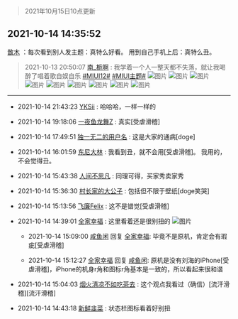 > 2021年10月15日10点更新
<link rel="stylesheet" href="https://cdn.jsdelivr.net/gh/taotie6/sampleJSON@main/css/photo_show.css">
<meta name="referrer" content="no-referrer" />


 ## 2021-10-14 14:35:52 

 [㪚木](https://www.coolapk.com/feed/30682948?shareKey=YzIyODAzMzM4ZmEwNjE2N2Q1NGM~) ：每次看到别人发主题：真特么好看。
用到自己手机上后：真特么丑。 

<div class="album">
</div>

> 2021-10-13 20:50:07 
> [南_栀啊](https://www.coolapk.com/feed/30668562?shareKey=OTY5NGI3ZDY4YjlhNjE2N2Q1NGM~) : 我学着一个人一整天都不失落，就让我喝醉了唱着歌自娱自乐 <a class="feed-link-tag" href="/t/MIUI12?type=0">#MIUI12#</a> <a class="feed-link-tag" href="/t/MIUI主题?type=0">#MIUI主题#</a> 
![图片](https://image.coolapk.com/feed/2021/1013/20/3648862_522a7cc1_9403_6143@1269x1837.jpeg)
![图片](https://image.coolapk.com/feed/2021/1013/20/3648862_8844f763_9403_6145@3400x2267.jpeg)
![图片](https://image.coolapk.com/feed/2021/1013/20/3648862_263b48cd_9403_6155@3325x2494.jpeg)
![图片](https://image.coolapk.com/feed/2021/1013/20/3648862_4bc8288d_9403_6157@1815x1779.jpeg)
![图片](https://image.coolapk.com/feed/2021/1013/20/3648862_4078004d_9403_6159@1080x2248.jpeg)
![图片](https://image.coolapk.com/feed/2021/1013/20/3648862_0d17d923_9403_6161@1080x2248.jpeg)
![图片](https://image.coolapk.com/feed/2021/1013/20/3648862_b5eff5aa_9403_6163@1080x2248.jpeg)
![图片](https://image.coolapk.com/feed/2021/1013/20/3648862_eb5eeee0_9403_6164@1080x2248.jpeg)
![图片](https://image.coolapk.com/feed/2021/1013/20/3648862_15a05440_9403_6166@1080x2248.jpeg)

 ------- 

- 2021-10-14 21:43:23 [YKSii](uid=2291498) : 哈哈哈，一样一样的 

- 2021-10-14 19:18:06 [一夜鱼龙舞Z](uid=2440130) : 真实[受虐滑稽] 

- 2021-10-14 17:49:51 [独一无二的用户名](uid=2784496) : 这是大家的通病[doge] 

- 2021-10-14 16:01:59 [东尼大林](uid=1612569) : 我看到丑，就不会用[受虐滑稽]。
我用的，不会觉得丑。 

- 2021-10-14 15:43:38 [人间不思凡](uid=2080265) : 同理可得，买家秀卖家秀 

- 2021-10-14 15:36:30 [村长家的大公子](uid=685373) : 包括但不限于壁纸[doge笑哭] 

- 2021-10-14 15:13:56 [飞廉Felix](uid=900024) : 这不是错觉[受虐滑稽] 

- 2021-10-14 14:39:01 [全家幸福](uid=2237599) : 这里看着还是很别扭的 ![图片](https://image.coolapk.com/feed/2021/1014/14/2237599_2f52234c_3539_9702@1268x1836.jpeg)

    - 2021-10-14 15:09:00 [咸鱼闲](uid=3783511) 回复 [全家幸福](uid=2237599): 毕竟不是原机，肯定会有瑕疵[受虐滑稽] 

    - 2021-10-14 15:12:27 [全家幸福](uid=2237599) 回复 [咸鱼闲](uid=3783511): 原机是没有刘海的iPhone[受虐滑稽]，iPhone的机身r角和图标r角基本是一致的，所以看起来很和谐 

- 2021-10-14 15:04:03 [烟火清凉不如吃茶去](uid=4279524) : 这个观点我看过（确信）[流汗滑稽][流汗滑稽] 

- 2021-10-14 14:43:18 [新鲜韭菜](uid=1735035) : 状态栏图标看着好别扭 

